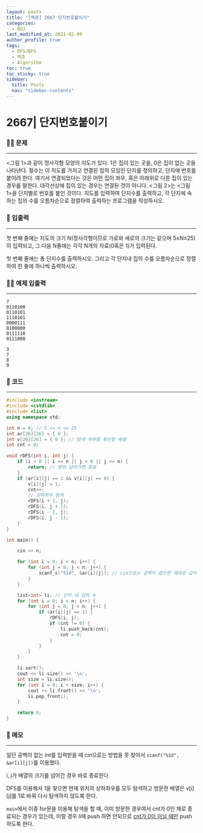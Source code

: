 ```yaml
---
layout: posts
title: "[백준] 2667 단지번호붙이기"
categories:
  - BOJ
last_modified_at: 2021-02-09
author_profile: true
tags:
  - DFS/BFS
  - 백준
  - Algorithm
toc: true
toc_sticky: true
sidebar:
  title: Posts
  nav: "sidebar-contents"
---
```


# 2667| 단지번호붙이기


### 🙋‍♀️ 문제

-----

<그림 1>과 같이 정사각형 모양의 지도가 있다. 1은 집이 있는 곳을, 0은 집이 없는 곳을 나타낸다. 철수는 이 지도를 가지고 연결된 집의 모임인 단지를 정의하고, 단지에 번호를 붙이려 한다. 여기서 연결되었다는 것은 어떤 집이 좌우, 혹은 아래위로 다른 집이 있는 경우를 말한다. 대각선상에 집이 있는 경우는 연결된 것이 아니다. <그림 2>는 <그림 1>을 단지별로 번호를 붙인 것이다. 지도를 입력하여 단지수를 출력하고, 각 단지에 속하는 집의 수를 오름차순으로 정렬하여 출력하는 프로그램을 작성하시오.

### 🙌 입출력

-----

첫 번째 줄에는 지도의 크기 N(정사각형이므로 가로와 세로의 크기는 같으며 5≤N≤25)이 입력되고, 그 다음 N줄에는 각각 N개의 자료(0혹은 1)가 입력된다.

첫 번째 줄에는 총 단지수를 출력하시오. 그리고 각 단지내 집의 수를 오름차순으로 정렬하여 한 줄에 하나씩 출력하시오.

### 🙋‍♂️ 예제 입출력

-----

```
7
0110100
0110101
1110101
0000111
0100000
0111110
0111000
```

```
3
7
8
9
```

### 🚀 코드

-----

```c++
#include <iostream>
#include <cstdlib>
#include <list>
using namespace std;

int n = 0; // 5 <= n <= 25
int ar[26][26] = { 0 };
int v[26][26] = { 0 }; // 탐색 여부를 확인할 배열
int cnt = 0;

void rDFS(int i, int j) {
	if (i < 0 || i >= n || j < 0 || j >= n) {
		return; // 범위 넘어가면 종료
	}
	if (ar[i][j] == 1 && v[i][j] == 0) {
		v[i][j] = 1;
		cnt++;
		// 상하좌우 탐색
		rDFS(i + 1, j);
		rDFS(i, j + 1);
		rDFS(i - 1, j);
		rDFS(i, j - 1);
	}
}

int main() {

	cin >> n;

	for (int i = 0; i < n; i++) {
		for (int j = 0; j < n; j++) {
			scanf_s("%1d", &ar[i][j]); // cin으로는 공백이 없으면 제대로 값이 안들어감
		}
	}

	list<int> li; // 단지 내 집의 수
	for (int i = 0; i < n; i++) {
		for (int j = 0; j < n; j++) {
			if (ar[i][j] == 1) {
				rDFS(i, j);
				if (cnt != 0) {
					li.push_back(cnt);
					cnt = 0;
				}
			}
		}
	}

	li.sort();
	cout << li.size() << '\n';
	int size = li.size();
	for (int i = 0; i < size; i++) {
		cout << li.front() << '\n';
		li.pop_front();
	}

	return 0;
}
```


### 🌠 메모

-----

일단 공백이 없는 int를 입력받을 때 cin으로는 방법을 못 찾아서
```scanf("%1d", &ar[i][j])```를 이용했다.

i, j가 배열의 크기를 넘어간 경우 바로 종료한다.

DFS를 이용해서 1을 찾으면 현재 위치의 상하좌우를 모두 탐색하고 방문한 배열은 v[i][j]를 1로 바꿔 다시 탐색하지 않도록 한다.

```main```에서 이중 for문을 이용해 탐색을 할 때, 이미 방문한 경우여서 cnt가 0인 채로 종료되는 경우가 있는데, 이럴 경우 li에 push 하면 안되므로 <u>cnt가 0이 아닐 때만</u> push 하도록 한다.
